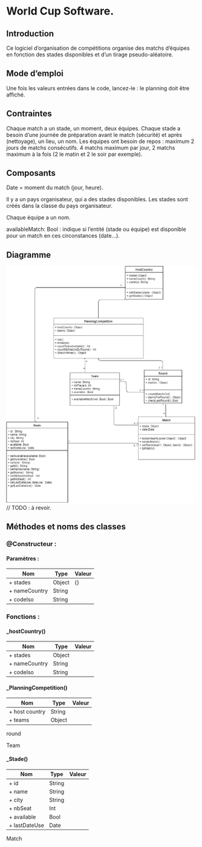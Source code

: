 # World Cup Software.

## Introduction
Ce logiciel d’organisation de compétitions organise des matchs d’équipes en fonction des stades disponibles et d’un tirage pseudo-aléatoire.

## Mode d’emploi 
Une fois les valeurs entrées dans le code, lancez-le : le planning doit être affiché. 

## Contraintes
Chaque match a un stade, un moment, deux équipes.
Chaque stade a besoin d’une journée de préparation avant le match (sécurité) et après (nettoyage), un lieu, un nom.
Les équipes ont besoin de repos : maximum 2 jours de matchs consécutifs.
4 matchs maximum par jour, 2 matchs maximum à la fois (2 le matin et 2 le soir par exemple).

## Composants
Date = moment du match (jour, heure).

Il y a un pays organisateur, qui a des stades disponibles.
Les stades sont créés dans la classe du pays organisateur.

Chaque équipe a un nom. 

availableMatch: Bool : indique si l’entité (stade ou équipe) est disponible pour un match en ces circonstances (date…).

## Diagramme
![Diagramme des classes](FootCompetition.png)
// TODO : à revoir.


## Méthodes et noms des classes
### @Constructeur :
#### Paramètres : 
|Nom           | Type   | Valeur |
|--------------| ------ | -------|
|+ stades      | Object | {}     |
|+ nameCountry | String |        |
|+ codeIso     | String |        |


### Fonctions :

#### **_hostCountry()**

|Nom           | Type   | Valeur |
|--------------| ------ | -------| 
|+ stades      | Object |        |
|+ nameCountry | String |        |
|+ codeIso     | String |        | 




#### **_PlanningCompetition()**
|Nom           | Type   | Valeur |
|--------------| ------ | -------|
|+ host country | String |       |
|+ teams      | Object |       |



round


Team



#### **_Stade()**
|Nom           | Type   | Valeur| 
|--------------| ------ | -------|
|+ id  |String       ||
|+ name|String||
|+ city| String||
|+ nbSeat| Int||
|+ available| Bool||
|+ lastDateUse | Date||



Match
